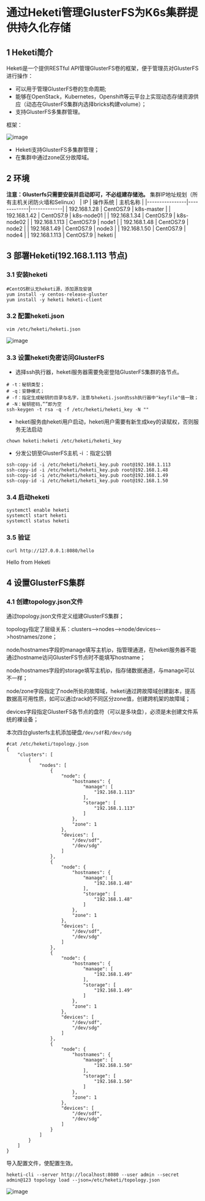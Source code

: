 #  通过Heketi管理GlusterFS为K6s集群提供持久化存储
## 1 Heketi简介
Heketi是一个提供RESTful API管理GlusterFS卷的框架，便于管理员对GlusterFS进行操作：

- 可以用于管理GlusterFS卷的生命周期;
- 能够在OpenStack，Kubernetes，Openshift等云平台上实现动态存储资源供应（动态在GlusterFS集群内选择bricks构建volume）；
- 支持GlusterFS多集群管理。

 框架：

 ![image](https://github.com/kenlab-chung/kenlab-chung.github.io/assets/59462735/3fea9dbc-3d7d-4d0d-9971-a0e2e029dd5a)

- Heketi支持GlusterFS多集群管理；
- 在集群中通过zone区分故障域。

## 2 环境

**注意：Glusterfs只需要安装并启动即可，不必组建存储池。**
集群IP地址规划（所有主机关闭防火墙和Selinux）
|       IP       |   操作系统  |   主机名称  | 
|----------------|-------------|-------------|
|  192.168.1.28  |  CentOS7.9  |  k8s-master |
|  192.168.1.42  |  CentOS7.9  |  k8s-node01 | 
|  192.168.1.34  |  CentOS7.9  |  k8s-node02 | 
|  192.168.1.113 |  CentOS7.9  |    node1    | 
|  192.168.1.48  |  CentOS7.9  |    node2    | 
|  192.168.1.49  |  CentOS7.9  |    node3    | 
|  192.168.1.50  |  CentOS7.9  |    node4    | 
|  192.168.1.113 |  CentOS7.9  |    heketi   | 

## 3 部署Heketi(192.168.1.113 节点)
### 3.1 安装heketi
```
#CentOS默认无heketi源，添加源及安装
yum install -y centos-release-gluster
yum install -y heketi heketi-client
```
### 3.2 配置heketi.json
```
vim /etc/heketi/heketi.json
```
![image](https://github.com/kenlab-chung/kenlab-chung.github.io/assets/59462735/129e3178-b426-4ec4-90bb-04d3866ea307)
### 3.3 设置heketi免密访问GlusterFS
- 选择ssh执行器，heketi服务器需要免密登陆GlusterFS集群的各节点。
```
# -t：秘钥类型；
# -q：安静模式；
# -f：指定生成秘钥的目录与名字，注意与heketi.json的ssh执行器中"keyfile"值一致；
# -N：秘钥密码，””即为空
ssh-keygen -t rsa -q -f /etc/heketi/heketi_key -N ""
```
- heketi服务由heketi用户启动，heketi用户需要有新生成key的读赋权，否则服务无法启动
```
chown heketi:heketi /etc/heketi/heketi_key
```
- 分发公钥至GlusterFS主机 -i ：指定公钥
```
ssh-copy-id -i /etc/heketi/heketi_key.pub root@192.168.1.113
ssh-copy-id -i /etc/heketi/heketi_key.pub root@192.168.1.48
ssh-copy-id -i /etc/heketi/heketi_key.pub root@192.168.1.49
ssh-copy-id -i /etc/heketi/heketi_key.pub root@192.168.1.50
```
### 3.4 启动heketi
```
systemctl enable heketi
systemctl start heketi
systemctl status heketi
```
### 3.5 验证
```
curl http://127.0.0.1:8080/hello
```
Hello from Heketi
## 4 设置GlusterFS集群
### 4.1 创建topology.json文件
通过topology.json文件定义组建GlusterFS集群；

topology指定了层级关系：clusters-->nodes-->node/devices-->hostnames/zone；

node/hostnames字段的manage填写主机ip，指管理通道，在heketi服务器不能通过hostname访问GlusterFS节点时不能填写hostname；

node/hostnames字段的storage填写主机ip，指存储数据通道，与manage可以不一样；

node/zone字段指定了node所处的故障域，heketi通过跨故障域创建副本，提高数据高可用性质，如可以通过rack的不同区分zone值，创建跨机架的故障域；

devices字段指定GlusterFS各节点的盘符（可以是多块盘），必须是未创建文件系统的裸设备；

本次四台glusterfs主机添加硬盘`/dev/sdf`和`/dev/sdg`

```
#cat /etc/heketi/topology.json
{
	"clusters": [
		{
			"nodes": [
				{
					"node": {
						"hostnames": {
							"manage": [
								"192.168.1.113"
							],
							"storage": [
								"192.168.1.113"
							]
						},
						"zone": 1
					},
					"devices": [
						"/dev/sdf",
						"/dev/sdg"
					]
				},
				{
					"node": {
						"hostnames": {
							"manage": [
								"192.168.1.48"
							],
							"storage": [
								"192.168.1.48"
							]
						},
						"zone": 1
					},
					"devices": [
						"/dev/sdf",
						"/dev/sdg"
					]
				},
				{
					"node": {
						"hostnames": {
							"manage": [
								"192.168.1.49"
							],
							"storage": [
								"192.168.1.49"
							]
						},
						"zone": 1
					},
					"devices": [
						"/dev/sdf",
						"/dev/sdg"
					]
				},
				{
					"node": {
						"hostnames": {
							"manage": [
								"192.168.1.50"
							],
							"storage": [
								"192.168.1.50"
							]
						},
						"zone": 1
					},
					"devices": [
						"/dev/sdf",
						"/dev/sdg"
					]
				}
			]
		}
	]
}
```
导入配置文件，使配置生效。
```
heketi-cli --server http://localhost:8080 --user admin --secret admin@123 topology load --json=/etc/heketi/topology.json
```
![image](https://github.com/kenlab-chung/kenlab-chung.github.io/assets/59462735/d6f23447-101f-4a3c-bd89-c1a0c97b9af4)
